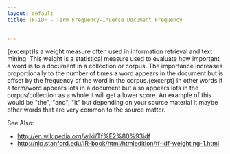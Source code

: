 ```yaml
---
layout: default
title: TF-IDF - Term Frequency-Inverse Document Frequency

    
---
```


{excerpt}Is a weight measure often used in information retrieval and text
mining. This weight is a statistical measure used to evaluate how important
a word is to a document in a collection or corpus. The importance increases
proportionally to the number of times a word appears in the document but is
offset by the frequency of the word in the corpus.{excerpt} In other words
if a term/word appears lots in a document but also appears lots in the
corpus/collection as a whole it will get a lower score. An example of this
would be "the", "and", "it" but depending on your source material it maybe
other words that are very common to the source matter.


 See Also:
 * http://en.wikipedia.org/wiki/Tf%E2%80%93idf
 * http://nlp.stanford.edu/IR-book/html/htmledition/tf-idf-weighting-1.html
